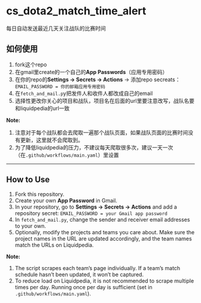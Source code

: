 # cs_dota2_match_time_alert
每日自动发送最近几天关注战队的比赛时间

## 如何使用
1. fork这个repo
2. 在gmail里create的一个自己的**App Passwords**（应用专用密码）
3. 在你的repo的**Settings → Secrets → Actions** → 添加repo secreats： `EMAIL_PASSWORD = 你的邮箱应用专用密码`
4. 在`fetch_and_mail.p`y把发件人和收件人都改成自己的email
5. 选择性更改你关心的项目和战队，项目名在后面的url里要注意改写，战队名要和liquidpedia的url一致

**Note:**  
1. 注意对于每个战队都会去爬取一遍那个战队页面，如果战队页面的比赛时间没有更新，这里就不会爬取到。
2. 为了降低liquidpedia的压力，不建议每天爬取很多次，建议一天一次（在`.github/workflows/main.yaml`）里设置

---
## How to Use
1. Fork this repository.
2. Create your own **App Password** in Gmail.
3. In your repository, go to **Settings → Secrets → Actions** and add a repository secret:  `EMAIL_PASSWORD = your Gmail app password`
4. In `fetch_and_mail.py`, change the sender and receiver email addresses to your own.
5. Optionally, modify the projects and teams you care about. Make sure the project names in the URL are updated accordingly, and the team names match the URLs on Liquidpedia.


**Note:**  
1. The script scrapes each team’s page individually. If a team’s match schedule hasn’t been updated, it won’t be captured.  
2. To reduce load on Liquidpedia, it is not recommended to scrape multiple times per day. Running once per day is sufficient (set in `.github/workflows/main.yaml`).
